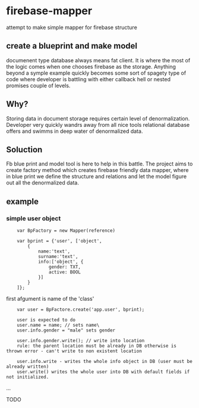 # firebase-mapper
attempt to make simple mapper for firebase structure

## create a blueprint and make model
documenent type database always means fat client. It is where the most of the logic comes when one chooses firebase as the storage. 
Anything beyond a symple example quickly becomes some sort of spagety type of code where developer is battling with either callback hell 
or nested promises couple of levels. 

## Why?
Storing data in document storage requires certain level of denormalization. Developer very quickly wandrs away from all nice tools relational database
offers and swimms in deep water of denormalized data.

## Soluction
Fb blue print and model tool is here to help in this battle.  The project aims to create factory method which creates firebase friendly data mapper, where in blue print we
define the structure and relations and let the model figure out all the denormalized data.

## example
### simple user object

		var BpFactory = new Mapper(reference)

		var bprint = {'user', ['object', 
			{
				name:'text', 
				surname:'text', 
				info:['object', { 
					gender: TXT, 
					active: BOOL
				}]
			}
		]};

first afgument is name of the 'class'

		var user = BpFactore.create('app.user', bprint);

		user is expected to do
		user.name = name; // sets name\
		user.info.gender = "male" sets gender

		user.info.gender.write(); // write into location
		rule: the parent location must be already in DB otherwise is thrown error - can't write to non existent location

		user.info.write - writes the whole info object in DB (user must be already written)
		user.write() writes the whole user into DB with default fields if not initialized.
...

TODO

